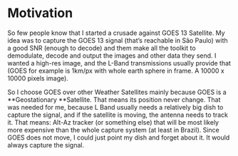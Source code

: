 # Motivation

So few people know that I started a crusade against GOES 13 Satellite. My idea was to capture the GOES 13 signal \(that’s reachable in São Paulo\) with a good SNR \(enough to decode\) and them make all the toolkit to demodulate, decode and output the images and other data they send. I wanted a high-res image, and the L-Band transmissions usually provide that \(GOES for example is 1km/px with whole earth sphere in frame. A 10000 x 10000 pixels image\).

So I choose GOES over other Weather Satellites mainly because GOES is a **Geostationary **Satellite. That means its position never change. That was needed for me, because L Band usually needs a relatively big dish to capture the signal, and if the satellite is moving, the antenna needs to track it. That means: Alt-Az tracker \(or something else\) that will be most likely more expensive than the whole capture system \(at least in Brazil\). Since GOES does not move, I could just point my dish and forget about it. It would always capture the signal.

